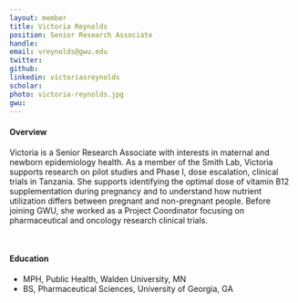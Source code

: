 ```yaml
---
layout: member
title: Victoria Reynolds
position: Senior Research Associate
handle: 
email: vreynolds@gwu.edu
twitter:
github:
linkedin: victoriasreynolds
scholar: 
photo: victoria-reynolds.jpg
gwu: 
---
```


<section class="container">
<div class="col-lg-8 col-md-8 col-sm-12 col-xs-12 col-lg-2-offset col-md-offset-2">
<h4>Overview</h4>
<p>Victoria is a Senior Research Associate with interests in maternal and newborn epidemiology health. As a member of the Smith Lab, Victoria supports research on pilot studies and Phase I, dose escalation, clinical trials in Tanzania. She supports identifying the optimal dose of vitamin B12 supplementation during pregnancy and to understand how nutrient utilization differs between pregnant and non-pregnant people. Before joining GWU, she worked as a Project Coordinator focusing on pharmaceutical and oncology research clinical trials.</p>
<div class="bx space4">&nbsp;
</div>
<h4>Education</h4>
<ul>
<li>MPH, Public Health, Walden University, MN</li>
<li>BS, Pharmaceutical Sciences, University of Georgia, GA</li>
</ul>
</div>
</section>